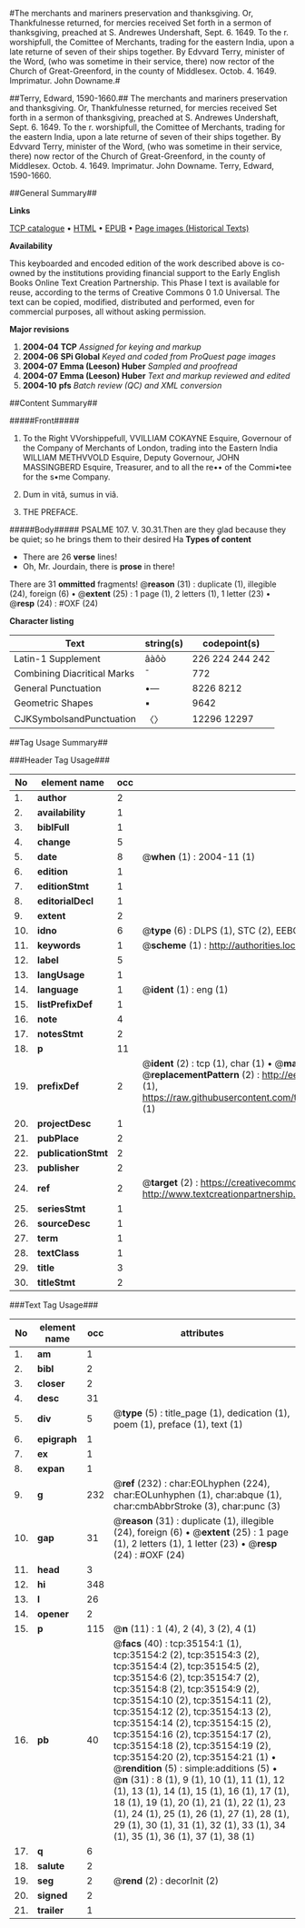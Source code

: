 #The merchants and mariners preservation and thanksgiving. Or, Thankfulnesse returned, for mercies received Set forth in a sermon of thanksgiving, preached at S. Andrewes Undershaft, Sept. 6. 1649. To the r. worshipfull, the Comittee of Merchants, trading for the eastern India, upon a late returne of seven of their ships together. By Edvvard Terry, minister of the Word, (who was sometime in their service, there) now rector of the Church of Great-Greenford, in the county of Middlesex. Octob. 4. 1649. Imprimatur. John Downame.#

##Terry, Edward, 1590-1660.##
The merchants and mariners preservation and thanksgiving. Or, Thankfulnesse returned, for mercies received Set forth in a sermon of thanksgiving, preached at S. Andrewes Undershaft, Sept. 6. 1649. To the r. worshipfull, the Comittee of Merchants, trading for the eastern India, upon a late returne of seven of their ships together. By Edvvard Terry, minister of the Word, (who was sometime in their service, there) now rector of the Church of Great-Greenford, in the county of Middlesex. Octob. 4. 1649. Imprimatur. John Downame.
Terry, Edward, 1590-1660.

##General Summary##

**Links**

[TCP catalogue](http://www.ota.ox.ac.uk/tcp/)  • 
[HTML](http://tei.it.ox.ac.uk/tcp/Texts-HTML/free/A64/A64422.html)  • 
[EPUB](http://tei.it.ox.ac.uk/tcp/Texts-EPUB/free/A64/A64422.epub) • 
[Page images (Historical Texts)](https://data.historicaltexts.jisc.ac.uk/view?pubId=eebo-99830700e&pageId=eebo-99830700e-35154-1)

**Availability**

This keyboarded and encoded edition of the
	       work described above is co-owned by the institutions
	       providing financial support to the Early English Books
	       Online Text Creation Partnership. This Phase I text is
	       available for reuse, according to the terms of Creative
	       Commons 0 1.0 Universal. The text can be copied,
	       modified, distributed and performed, even for
	       commercial purposes, all without asking permission.

**Major revisions**

1. __2004-04__ __TCP__ *Assigned for keying and markup*
1. __2004-06__ __SPi Global__ *Keyed and coded from ProQuest page images*
1. __2004-07__ __Emma (Leeson) Huber__ *Sampled and proofread*
1. __2004-07__ __Emma (Leeson) Huber__ *Text and markup reviewed and edited*
1. __2004-10__ __pfs__ *Batch review (QC) and XML conversion*

##Content Summary##

#####Front#####

1. To the Right VVorshippefull, VVILLIAM COKAYNE Esquire, Governour of the Company of Merchants of London, trading into the Eastern India WILLIAM METHVVOLD Esquire, Deputy Governour, JOHN MASSINGBERD Esquire, Treasurer, and to all the re•• of the Commi•tee for the s•me Company.

1. Dum in vitâ, sumus in viâ.

1. THE PREFACE.

#####Body#####
PSALME 107. V. 30.31.Then are they glad because they be quiet; so he brings them to their desired Ha
**Types of content**

  * There are 26 **verse** lines!
  * Oh, Mr. Jourdain, there is **prose** in there!

There are 31 **ommitted** fragments! 
 @__reason__ (31) : duplicate (1), illegible (24), foreign (6)  •  @__extent__ (25) : 1 page (1), 2 letters (1), 1 letter (23)  •  @__resp__ (24) : #OXF (24)

**Character listing**


|Text|string(s)|codepoint(s)|
|---|---|---|
|Latin-1 Supplement|âàôò|226 224 244 242|
|Combining             Diacritical Marks|̄|772|
|General Punctuation|•—|8226 8212|
|Geometric Shapes|▪|9642|
|CJKSymbolsandPunctuation|〈〉|12296 12297|

##Tag Usage Summary##

###Header Tag Usage###

|No|element name|occ|attributes|
|---|---|---|---|
|1.|__author__|2||
|2.|__availability__|1||
|3.|__biblFull__|1||
|4.|__change__|5||
|5.|__date__|8| @__when__ (1) : 2004-11 (1)|
|6.|__edition__|1||
|7.|__editionStmt__|1||
|8.|__editorialDecl__|1||
|9.|__extent__|2||
|10.|__idno__|6| @__type__ (6) : DLPS (1), STC (2), EEBO-CITATION (1), PROQUEST (1), VID (1)|
|11.|__keywords__|1| @__scheme__ (1) : http://authorities.loc.gov/ (1)|
|12.|__label__|5||
|13.|__langUsage__|1||
|14.|__language__|1| @__ident__ (1) : eng (1)|
|15.|__listPrefixDef__|1||
|16.|__note__|4||
|17.|__notesStmt__|2||
|18.|__p__|11||
|19.|__prefixDef__|2| @__ident__ (2) : tcp (1), char (1)  •  @__matchPattern__ (2) : ([0-9\-]+):([0-9IVX]+) (1), (.+) (1)  •  @__replacementPattern__ (2) : http://eebo.chadwyck.com/downloadtiff?vid=$1&page=$2 (1), https://raw.githubusercontent.com/textcreationpartnership/Texts/master/tcpchars.xml#$1 (1)|
|20.|__projectDesc__|1||
|21.|__pubPlace__|2||
|22.|__publicationStmt__|2||
|23.|__publisher__|2||
|24.|__ref__|2| @__target__ (2) : https://creativecommons.org/publicdomain/zero/1.0/ (1), http://www.textcreationpartnership.org/docs/. (1)|
|25.|__seriesStmt__|1||
|26.|__sourceDesc__|1||
|27.|__term__|1||
|28.|__textClass__|1||
|29.|__title__|3||
|30.|__titleStmt__|2||


###Text Tag Usage###

|No|element name|occ|attributes|
|---|---|---|---|
|1.|__am__|1||
|2.|__bibl__|2||
|3.|__closer__|2||
|4.|__desc__|31||
|5.|__div__|5| @__type__ (5) : title_page (1), dedication (1), poem (1), preface (1), text (1)|
|6.|__epigraph__|1||
|7.|__ex__|1||
|8.|__expan__|1||
|9.|__g__|232| @__ref__ (232) : char:EOLhyphen (224), char:EOLunhyphen (1), char:abque (1), char:cmbAbbrStroke (3), char:punc (3)|
|10.|__gap__|31| @__reason__ (31) : duplicate (1), illegible (24), foreign (6)  •  @__extent__ (25) : 1 page (1), 2 letters (1), 1 letter (23)  •  @__resp__ (24) : #OXF (24)|
|11.|__head__|3||
|12.|__hi__|348||
|13.|__l__|26||
|14.|__opener__|2||
|15.|__p__|115| @__n__ (11) : 1 (4), 2 (4), 3 (2), 4 (1)|
|16.|__pb__|40| @__facs__ (40) : tcp:35154:1 (1), tcp:35154:2 (2), tcp:35154:3 (2), tcp:35154:4 (2), tcp:35154:5 (2), tcp:35154:6 (2), tcp:35154:7 (2), tcp:35154:8 (2), tcp:35154:9 (2), tcp:35154:10 (2), tcp:35154:11 (2), tcp:35154:12 (2), tcp:35154:13 (2), tcp:35154:14 (2), tcp:35154:15 (2), tcp:35154:16 (2), tcp:35154:17 (2), tcp:35154:18 (2), tcp:35154:19 (2), tcp:35154:20 (2), tcp:35154:21 (1)  •  @__rendition__ (5) : simple:additions (5)  •  @__n__ (31) : 8 (1), 9 (1), 10 (1), 11 (1), 12 (1), 13 (1), 14 (1), 15 (1), 16 (1), 17 (1), 18 (1), 19 (1), 20 (1), 21 (1), 22 (1), 23 (1), 24 (1), 25 (1), 26 (1), 27 (1), 28 (1), 29 (1), 30 (1), 31 (1), 32 (1), 33 (1), 34 (1), 35 (1), 36 (1), 37 (1), 38 (1)|
|17.|__q__|6||
|18.|__salute__|2||
|19.|__seg__|2| @__rend__ (2) : decorInit (2)|
|20.|__signed__|2||
|21.|__trailer__|1||
